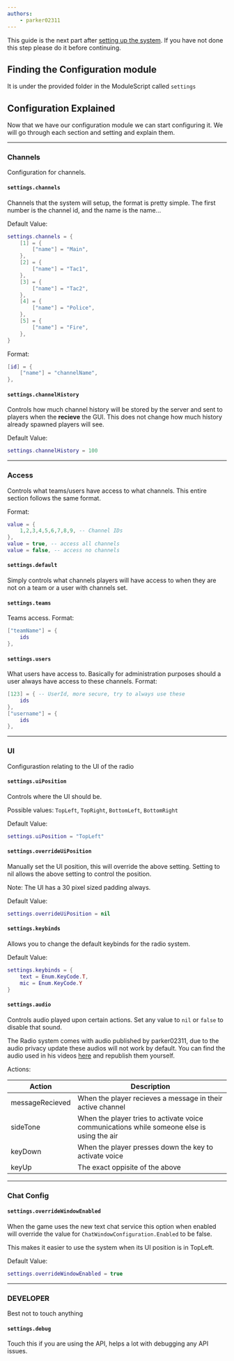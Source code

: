 ```yaml
---
authors:
    - parker02311
---
```


This guide is the next part after [setting up the system](setup.md). If you have not done this step please do it before continuing.

## Finding the Configuration module
It is under the provided folder in the ModuleScript called `settings`

## Configuration Explained
Now that we have our configuration module we can start configuring it. We will go through each section and setting and explain them.

---
### Channels
Configuration for channels.

#### `settings.channels`
Channels that the system will setup, the format is pretty simple. The first number is the channel id, and the name is the name... 

Default Value:
```lua
settings.channels = {
	[1] = {
		["name"] = "Main",
	},
	[2] = {
		["name"] = "Tac1",
	},
	[3] = {
		["name"] = "Tac2",
	},
	[4] = {
		["name"] = "Police",
	},
	[5] = {
		["name"] = "Fire",
	},
}
```
Format:
```lua
[id] = {
	["name"] = "channelName",
},
``` 

#### `settings.channelHistory`
Controls how much channel history will be stored by the server and sent to players when the **recieve** the GUI. 
This does not change how much history already spawned players will see. 

Default Value:
```lua
settings.channelHistory = 100
```

---
### Access
Controls what teams/users have access to what channels. 
This entire section follows the same format. 

Format: 
```lua
value = {
	1,2,3,4,5,6,7,8,9, -- Channel IDs
},
value = true, -- access all channels
value = false, -- access no channels
```

#### `settings.default`
Simply controls what channels players will have access to when they are not on a team or a user with channels set. 

#### `settings.teams`
Teams access.
Format: 
```lua
["teamName"] = {
	ids
},
```

#### `settings.users`
What users have access to. Basically for administration purposes should a user always have access to these channels. 
Format: 
```lua
[123] = { -- UserId, more secure, try to always use these
	ids
},
["username"] = {
	ids
},
```

---
### UI
Configurastion relating to the UI of the radio 

#### `settings.uiPosition`
Controls where the UI should be. 

Possible values: 
`TopLeft`, `TopRight`, `BottomLeft`, `BottomRight` 

Default Value:
```lua
settings.uiPosition = "TopLeft"
```

#### `settings.overrideUiPosition`
Manually set the UI position, this will override the above setting. Setting to nil allows the above setting to control the position. 

Note: The UI has a 30 pixel sized padding always. 

Default Value:
```lua
settings.overrideUiPosition = nil
```

#### `settings.keybinds`
Allows you to change the default keybinds for the radio system. 

Default Value:
```lua
settings.keybinds = {
	text = Enum.KeyCode.T,
	mic = Enum.KeyCode.Y
}
```

#### `settings.audio`
Controls audio played upon certain actions. Set any value to `nil` or `false` to disable that sound. 

The Radio system comes with audio published by parker02311, due to the audio privacy update these audios will not work by default. You can find the audio used in his videos [here](http://www.w2sjw.com/radio_sounds.html) and republish them yourself. 

Actions:

| Action          | Description                                                                                |
| --------------- | ------------------------------------------------------------------------------------------ |
| messageRecieved | When the player recieves a message in their active channel                                 |
| sideTone        | When the player tries to activate voice communications while someone else is using the air |
| keyDown         | When the player presses down the key to activate voice                                     |
| keyUp           | The exact oppisite of the above                                                            |

---
### Chat Config

#### `settings.overrideWindowEnabled`
When the game uses the new text chat service this option when enabled will override the value for `ChatWindowConfiguration.Enabled` to be false. 

This makes it easier to use the system when its UI position is in TopLeft. 

Default Value:
```lua
settings.overrideWindowEnabled = true
```

---
### DEVELOPER
Best not to touch anything

#### `settings.debug`
Touch this if you are using the API, helps a lot with debugging any API issues.